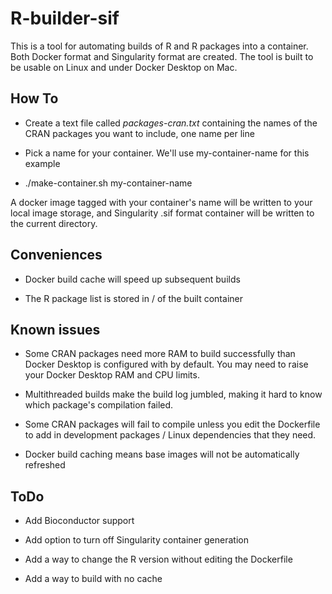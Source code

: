 # R-builder-sif

This is a tool for automating builds of R and R packages into a container. Both Docker
format and Singularity format are created. The tool is built to be usable on Linux and
under Docker Desktop on Mac.

## How To

* Create a text file called *packages-cran.txt* containing the names of the CRAN packages
you want to include, one name per line

* Pick a name for your container. We'll use my-container-name for this example

* ./make-container.sh my-container-name

A docker image tagged with your container's name will be written to your local image storage, 
and Singularity .sif format container will be written to the current directory.

## Conveniences

* Docker build cache will speed up subsequent builds

* The R package list is stored in / of the built container

## Known issues

* Some CRAN packages need more RAM to build successfully than Docker Desktop is configured with
by default. You may need to raise your Docker Desktop RAM and CPU limits.

* Multithreaded builds make the build log jumbled, making it hard to know which package's
compilation failed.

* Some CRAN packages will fail to compile unless you edit the Dockerfile to add in development
packages / Linux dependencies that they need.

* Docker build caching means base images will not be automatically refreshed

## ToDo

* Add Bioconductor support

* Add option to turn off Singularity container generation

* Add a way to change the R version without editing the Dockerfile

* Add a way to build with no cache
